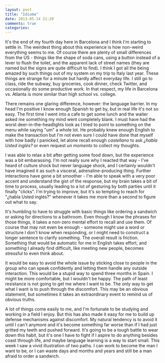 ```yaml
---
layout: post
title: "Idioma"
date: 2013-05-14 21:29
comments: true
categories: 
---
```

It's the end of my fourth day here in Barcelona and I think I'm starting to settle in. The weirdest thing about this experience is how non-weird everything seems to me. Of course there are plenty of small differences from the US - things like the shape of soda cans, using a button instead of a lever to flush the toilet, and the apparent lack of street names (they are named but the signs are quite difficult to find). I think I got all the being amazed by such things out of my system on my trip to Italy last year. These things are strange for a minute but hardly affect everyday life. I still go to class, ride the subway, buy groceries, cook dinner, check Twitter, and occasionally do some productive work. In that respect, my life in Barcelona vs. Atlanta is more similar than high school vs. college.

There remains one glaring difference, however: the language barrier. In my head I'm positive I know enough Spanish to get by, but in real life it's not so easy. The first time I went into a cafe to get some lunch and the waiter asked me something my mind went completely blank. I must have had the worst deer-in-the-headlights look as I tried to point to something on the menu while saying "um" a whole lot. He probably knew enough English to make the transaction but I'm not even sure I could have done that myself with how badly I panicked, let alone recall enough _castellano_ to ask _¿habla Usted inglés?_ or even request _un momento_ to collect my thoughts.
<!--more-->

I was able to relax a bit after getting some food down, but the experience was a bit embarassing. I'm not really sure why I reacted that way - I've heard of culture shock but never language shock, and I certainly wouldn't have imagined it as such a visceral, adrenaline-producing thing. Further interactions have gone a bit smoother - I'm able to speak with a very poor accent and understand the gist of the response, but my brain takes a bit of time to process, usually leading to a lot of gesturing by both parties until it finally "clicks". I'm trying to improve, but it's so tempting to reach for "¿habla Usted inglés?" whenever it takes me more than a second to figure out what to say.

It's humbling to have to struggle with basic things like ordering a sandwich or asking for directions to a bathroom. Even though I know the phrases for those things, it takes a non-zero mental effort to recall and use them. Of course that may not even be enough - someone might use a word or structure I don't know when responding, or I might need to construct a longer sentence to clarify something. The overall result is friction. Something that would be automatic for me in English takes effort, and something I already find difficult, like meeting new people, becomes stressful to even think about.

It would be easy to avoid the whole issue by sticking close to people in the group who can speak confidently and letting them handle any outside interaction. This would be a stupid way to spend three months in Spain. I might be more comfortable, but I wouldn't be happy. The path of least resistance is not going to get me where I want to be. The only way to get what I want is to push through the discomfort. This may be an obvious statement, but sometimes it takes an extraordinary event to remind us of obvious truths.

A lot of things come easily to me, and I'm fortunate to be studying and working in a field I enjoy. But this has also made it easy for me to build up defense mechanisms against discomfort. My natural tendency is to avoid it until I can't anymore and it's become something far worse than if I had just gritted my teeth and pushed forward. It's going to be a tough battle to wear down this habit, but it's one I have to fight if I aspire to do anything besides coast through life, and maybe language learning is a way to start small. This week I saw a vivid illustration of two paths. I can work to become the man I want to be, or I can waste days and months and years and still be a man afraid to order a sandwich.
